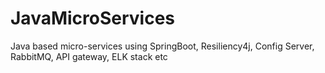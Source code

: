 # JavaMicroServices
Java based micro-services using SpringBoot, Resiliency4j, Config Server, RabbitMQ, API gateway, ELK stack etc
